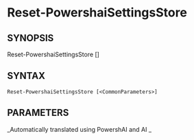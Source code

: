 ﻿---
external help file: powershai-help.xml
schema: 2.0.0
powershai: true
---

# Reset-PowershaiSettingsStore

## SYNOPSIS <!--!= @#Synop !-->

Reset-PowershaiSettingsStore [<CommonParameters>]


## SYNTAX <!--!= @#Syntax !-->

```
Reset-PowershaiSettingsStore [<CommonParameters>]
```

## PARAMETERS <!--!= @#Params !-->


<!--PowershaiAiDocBlockStart-->
_Automatically translated using PowershAI and AI
_
<!--PowershaiAiDocBlockEnd-->
